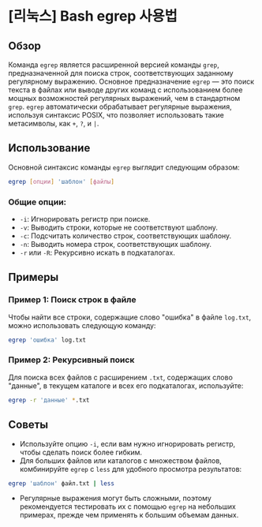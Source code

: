 # [리눅스] Bash egrep 사용법

## Обзор
Команда `egrep` является расширенной версией команды `grep`, предназначенной для поиска строк, соответствующих заданному регулярному выражению. Основное предназначение `egrep` — это поиск текста в файлах или выводе других команд с использованием более мощных возможностей регулярных выражений, чем в стандартном `grep`. `egrep` автоматически обрабатывает регулярные выражения, используя синтаксис POSIX, что позволяет использовать такие метасимволы, как `+`, `?`, и `|`.

## Использование
Основной синтаксис команды `egrep` выглядит следующим образом:

```bash
egrep [опции] 'шаблон' [файлы]
```

### Общие опции:
- `-i`: Игнорировать регистр при поиске.
- `-v`: Выводить строки, которые не соответствуют шаблону.
- `-c`: Подсчитать количество строк, соответствующих шаблону.
- `-n`: Выводить номера строк, соответствующих шаблону.
- `-r` или `-R`: Рекурсивно искать в подкаталогах.

## Примеры
### Пример 1: Поиск строк в файле
Чтобы найти все строки, содержащие слово "ошибка" в файле `log.txt`, можно использовать следующую команду:

```bash
egrep 'ошибка' log.txt
```

### Пример 2: Рекурсивный поиск
Для поиска всех файлов с расширением `.txt`, содержащих слово "данные", в текущем каталоге и всех его подкаталогах, используйте:

```bash
egrep -r 'данные' *.txt
```

## Советы
- Используйте опцию `-i`, если вам нужно игнорировать регистр, чтобы сделать поиск более гибким.
- Для больших файлов или каталогов с множеством файлов, комбинируйте `egrep` с `less` для удобного просмотра результатов:

```bash
egrep 'шаблон' файл.txt | less
```

- Регулярные выражения могут быть сложными, поэтому рекомендуется тестировать их с помощью `egrep` на небольших примерах, прежде чем применять к большим объемам данных.